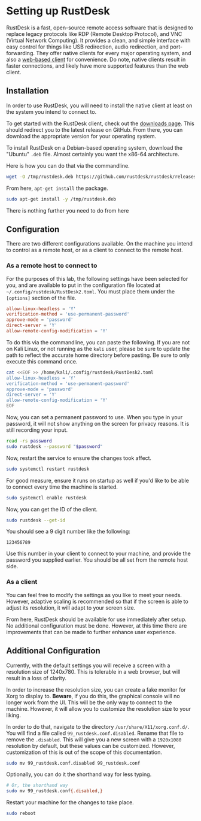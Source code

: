 # Setting up RustDesk

RustDesk is a fast, open-source remote access software that is designed to replace legacy protocols like RDP (Remote Desktop Protocol), and VNC (Virtual Network Computing). It provides a clean, and simple interface with easy control for things like USB redirection, audio redirection, and port-forwarding. They offer native clients for every major operating system, and also a [web-based client](https://rustdesk.com/web/) for convenience. Do note, native clients result in faster connections, and likely have more supported features than the web client.

## Installation

In order to use RustDesk, you will need to install the native client at least on the system you intend to connect to.

To get started with the RustDesk client, check out the [downloads page](https://rustdesk.com/download). This should redirect you to the latest release on GitHub. From there, you can download the appropriate version for your operating system.

To install RustDesk on a Debian-based operating system, download the "Ubuntu" `.deb` file. Almost certainly you want the x86-64 architecture.

Here is how you can do that via the commandline.
```bash
wget -O /tmp/rustdesk.deb https://github.com/rustdesk/rustdesk/releases/download/1.3.8/rustdesk-1.3.8-x86_64.deb
```

From here, `apt-get install` the package.
```bash
sudo apt-get install -y /tmp/rustdesk.deb
```

There is nothing further you need to do from here

## Configuration

There are two different configurations available. On the machine you intend to control as a remote host, or as a client to connect to the remote host.

### As a remote host to connect to

For the purposes of this lab, the following settings have been selected for you, and are available to put in the configuration file located at `~/.config/rustdesk/RustDesk2.toml`. You must place them under the `[options]` section of the file.

```toml
allow-linux-headless = 'Y'  
verification-method = 'use-permanent-password'  
approve-mode = 'password'  
direct-server = 'Y'  
allow-remote-config-modification = 'Y'
```

To do this via the commandline, you can paste the following. If you are not on Kali Linux, or not running as the `kali` user, please be sure to update the path to reflect the accurate home directory before pasting. Be sure to only execute this command once.
```bash
cat <<EOF >> /home/kali/.config/rustdesk/RustDesk2.toml
allow-linux-headless = 'Y'  
verification-method = 'use-permanent-password'  
approve-mode = 'password'  
direct-server = 'Y'  
allow-remote-config-modification = 'Y'
EOF
```

Now, you can set a permanent password to use. When you type in your password, it will not show anything on the screen for privacy reasons. It is still recording your input.
```bash
read -rs password
sudo rustdesk --password "$password"
```

Now, restart the service to ensure the changes took affect.
```bash
sudo systemctl restart rustdesk
```

For good measure, ensure it runs on startup as well if you'd like to be able to connect every time the machine is started.
```bash
sudo systemctl enable rustdesk
```

Now, you can get the ID of the client.
```bash
sudo rustdesk --get-id
```

You should see a 9 digit number like the following:
```
123456789
```

Use this number in your client to connect to your machine, and provide the password you supplied earlier. You should be all set from the remote host side.

### As a client

You can feel free to modify the settings as you like to meet your needs. However, adaptive scaling is recommended so that if the screen is able to adjust its resolution, it will adapt to your screen size.

From here, RustDesk should be available for use immediately after setup. No additional configuration must be done. However, at this time there are improvements that can be made to further enhance user experience.

## Additional Configuration

Currently, with the default settings you will receive a screen with a resolution size of 1240x780. This is tolerable in a web browser, but will result in a loss of clarity.

In order to increase the resolution size, you can create a fake monitor for Xorg to display to. **Beware**, if you do this, the graphical console will no longer work from the UI. This will be the only way to connect to the machine. However, it will allow you to customize the resolution size to your liking.

In order to do that, navigate to the directory `/usr/share/X11/xorg.conf.d/`. You will find a file called `99_rustdesk.conf.disabled`. Rename that file to remove the `.disabled`. This will give you a new screen with a `1920x1080` resolution by default, but these values can be customized. However, customization of this is out of the scope of this documentation.

```bash
sudo mv 99_rustdesk.conf.disabled 99_rustdesk.conf
```

Optionally, you can do it the shorthand way for less typing.
```bash
# Or, the shorthand way
sudo mv 99_rustdesk.conf{.disabled,}
```

Restart your machine for the changes to take place.
```bash
sudo reboot
```